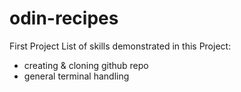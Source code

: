 # odin-recipes
First Project
List of skills demonstrated in this Project:
- creating & cloning github repo
- general terminal handling